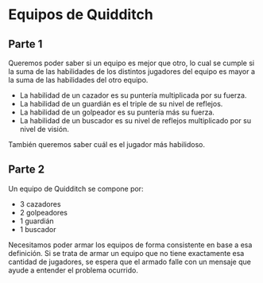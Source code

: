 # Equipos de Quidditch

## Parte 1

Queremos poder saber si un equipo es mejor que otro, lo cual se cumple si la suma de las habilidades de los distintos jugadores del equipo es mayor a la suma de las habilidades del otro equipo.

- La habilidad de un cazador es su puntería multiplicada por su fuerza.
- La habilidad de un guardián es el triple de su nivel de reflejos.
- La habilidad de un golpeador es su puntería más su fuerza.
- La habilidad de un buscador es su nivel de reflejos multiplicado por su nivel de visión.

También queremos saber cuál es el jugador más habilidoso.

## Parte 2

Un equipo de Quidditch se compone por:
- 3 cazadores
- 2 golpeadores
- 1 guardián
- 1 buscador

Necesitamos poder armar los equipos de forma consistente en base a esa definición. Si se trata de armar un equipo que no tiene exactamente esa cantidad de jugadores, se espera que el armado falle con un mensaje que ayude a entender el problema ocurrido.